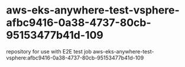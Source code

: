 # aws-eks-anywhere-test-vsphere-afbc9416-0a38-4737-80cb-95153477b41d-109
repository for use with E2E test job aws-eks-anywhere-test-vsphere:afbc9416-0a38-4737-80cb-95153477b41d-109
